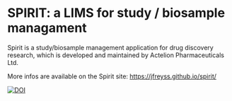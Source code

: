 # SPIRIT: a LIMS for study / biosample managament
Spirit is a study/biosample management application for drug discovery research, which is developed and maintained by Actelion Pharmaceuticals Ltd. 

More infos are available on the Spirit site: https://jfreyss.github.io/spirit/

[![DOI](https://zenodo.org/badge/DOI/10.5281/zenodo.167753.svg)](https://doi.org/10.5281/zenodo.167753)
